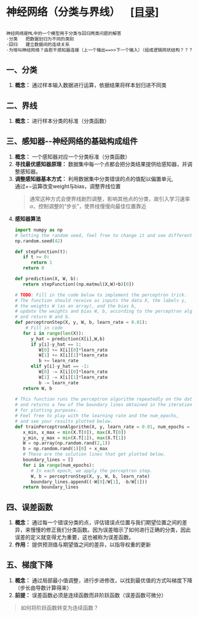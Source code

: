 # **神经网络（分类与界线）**&emsp;[[目录]](../README.md)

```txt

神经网络是ML中的一个模型用于分类与回归两类问题的解答
·分类   把数据划归为不同的类别
·回归   建立数据间的连续关系
·为啥叫神经网络？由若干感知器连接（上一个输出==>>下一个输入）（组成逻辑网状结构？？？）
```

## 一、分类

1. **概念：** 通过样本输入数据进行运算，依据结果将样本划归进不同类

## 二、界线

1. **概念：** 进行样本分类的标准（分类函数）

## 三、感知器--神经网络的基础构成组件

1. **概念：** 一个感知器对应一个分类标准（分类函数）
2. **寻找最优感知器原理：** 数据集中每一个点都会把分类结果提供给感知器，并调整感知器。
3. **调整感知器基本方式：** 利用数据集中分类错误的点的值配以偏置单元,  
通过$+-$运算改变weight与bias，调整界线位置
   >通常这种方式会使界线剧烈调整，影响其他点的分类，故引入学习速率$\alpha$，控制调整的“步长”，使界线慢慢向最佳位置靠近
4. **感知器算法**
   ```python
   import numpy as np
   # Setting the random seed, feel free to change it and see different solutions.
   np.random.seed(42)

   def stepFunction(t):
      if t >= 0:
         return 1
      return 0

   def prediction(X, W, b):
      return stepFunction((np.matmul(X,W)+b)[0])

   # TODO: Fill in the code below to implement the perceptron trick.
   # The function should receive as inputs the data X, the labels y,
   # the weights W (as an array), and the bias b,
   # update the weights and bias W, b, according to the perceptron algorithm,
   # and return W and b.
   def perceptronStep(X, y, W, b, learn_rate = 0.01):
       # Fill in code
      for i in range(len(X)):
         y_hat = prediction(X[i],W,b)
         if y[i]-y_hat == 1:
            W[0] += X[i][0]*learn_rate
            W[1] += X[i][1]*learn_rate
            b += learn_rate
         elif y[i]-y_hat == -1:
            W[0] -= X[i][0]*learn_rate
            W[1] -= X[i][1]*learn_rate
            b -= learn_rate
      return W, b
    
   # This function runs the perceptron algorithm repeatedly on the dataset,
   # and returns a few of the boundary lines obtained in the iterations,
   # for plotting purposes.
   # Feel free to play with the learning rate and the num_epochs,
   # and see your results plotted below.
   def trainPerceptronAlgorithm(X, y, learn_rate = 0.01, num_epochs = 25):
      x_min, x_max = min(X.T[0]), max(X.T[0])
      y_min, y_max = min(X.T[1]), max(X.T[1])
      W = np.array(np.random.rand(2,1))
      b = np.random.rand(1)[0] + x_max
      # These are the solution lines that get plotted below.
      boundary_lines = []
      for i in range(num_epochs):
         # In each epoch, we apply the perceptron step.
         W, b = perceptronStep(X, y, W, b, learn_rate)
         boundary_lines.append((-W[0]/W[1], -b/W[1]))
      return boundary_lines
   ```

## 四、误差函数

1. **概念：** 通过每一个错误分类的点，评估错误点位置与我们期望位置之间的差异，来慢慢的修正我们分类函数。因为误差暗示了如何进行正确的分类，因此误差的定义就变得尤为重要，这也被称为误差函数。
2. **作用：** 提供预测值与期望值之间的差异，以指导权重的更新

## 五、梯度下降
1. **概念：** 通过局部最小值调整，进行步进修改，以找到最优值的方式叫梯度下降（步长由导数计算得来）
2. **前提：** 误差函数必须是连续函数而非阶跃函数（误差函数可微分）

>如何将阶跃函数转变为连续函数？  
